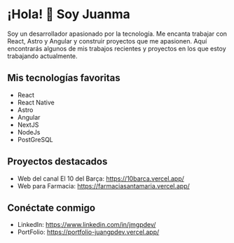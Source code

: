 # ¡Hola! 👋 Soy Juanma

Soy un desarrollador apasionado por la tecnología. Me encanta trabajar con React, Astro y Angular y construir proyectos que me apasionen. Aquí encontrarás algunos de mis trabajos recientes y proyectos en los que estoy trabajando actualmente.

## Mis tecnologías favoritas
- React
- React Native
- Astro
- Angular
- NextJS
- NodeJs
- PostGreSQL


## Proyectos destacados
- Web del canal El 10 del Barça: https://10barca.vercel.app/
- Web para Farmacia: https://farmaciasantamaria.vercel.app/

## Conéctate conmigo
- LinkedIn: https://www.linkedin.com/in/jmgpdev/
- PortFolio: https://portfolio-juangpdev.vercel.app/
